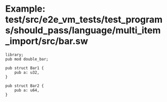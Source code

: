 # Example: test/src/e2e_vm_tests/test_programs/should_pass/language/multi_item_import/src/bar.sw

```sway
library;
pub mod double_bar;

pub struct Bar1 {
    pub a: u32,
}

pub struct Bar2 {
    pub a: u64,
}

```
